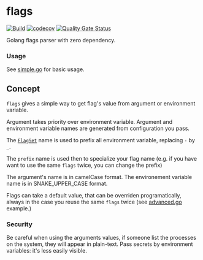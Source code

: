 # flags

[![Build](https://github.com/ViBiOh/flags/workflows/Build/badge.svg)](https://github.com/ViBiOh/flags/actions)
[![codecov](https://codecov.io/gh/ViBiOh/flags/branch/main/graph/badge.svg)](https://codecov.io/gh/ViBiOh/flags)
[![Quality Gate Status](https://sonarcloud.io/api/project_badges/measure?project=ViBiOh_flags&metric=alert_status)](https://sonarcloud.io/dashboard?id=ViBiOh_flags)

Golang flags parser with zero dependency.

### Usage

See [simple.go](cmd/simple/simple.go) for basic usage.

## Concept

`flags` gives a simple way to get flag's value from argument or environment variable.

Argument takes priority over environment variable. Argument and environment variable names are generated from configuration you pass.

The [`FlagSet`](https://pkg.go.dev/flag#FlagSet) name is used to prefix all environment variable, replacing `-` by `_`.

The `prefix` name is used then to specialize your flag name (e.g. if you have want to use the same `flags` twice, you can change the prefix)

The argument's name is in camelCase format. The environement variable name is in SNAKE_UPPER_CASE format.

Flags can take a default value, that can be overriden programatically, always in the case you reuse the same `flags` twice (see [advanced.go](cmd/advanced/advanced.go) example.)

### Security

Be careful when using the arguments values, if someone list the processes on the system, they will appear in plain-text. Pass secrets by environment variables: it's less easily visible.
